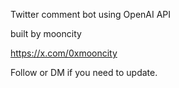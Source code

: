 Twitter comment bot using OpenAI API

built by mooncity

https://x.com/0xmooncity

Follow or DM if you need to update.
